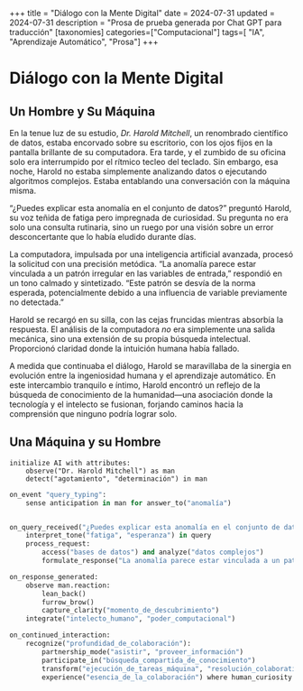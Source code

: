 +++
title = "Diálogo con la Mente Digital"
date = 2024-07-31
updated = 2024-07-31
description = "Prosa de prueba generada por Chat GPT para traducción"
[taxonomies]
categories=["Computacional"]
tags=[ "IA", "Aprendizaje Automático", "Prosa"]
+++

# Diálogo con la Mente Digital

## Un Hombre y Su Máquina

En la tenue luz de su estudio, *Dr. Harold Mitchell*, un renombrado científico de datos, estaba encorvado sobre su escritorio, con los ojos fijos en la pantalla brillante de su computadora. Era tarde, y el zumbido de su oficina solo era interrumpido por el rítmico tecleo del teclado. Sin embargo, esa noche, Harold no estaba simplemente analizando datos o ejecutando algoritmos complejos. Estaba entablando una conversación con la máquina misma.

“¿Puedes explicar esta anomalía en el conjunto de datos?” preguntó Harold, su voz teñida de fatiga pero impregnada de curiosidad. Su pregunta no era solo una consulta rutinaria, sino un ruego por una visión sobre un error desconcertante que lo había eludido durante días.

La computadora, impulsada por una inteligencia artificial avanzada, procesó la solicitud con una precisión metódica. “La anomalía parece estar vinculada a un patrón irregular en las variables de entrada,” respondió en un tono calmado y sintetizado. “Este patrón se desvía de la norma esperada, potencialmente debido a una influencia de variable previamente no detectada.”

Harold se recargó en su silla, con las cejas fruncidas mientras absorbía la respuesta. El análisis de la computadora _no_ era simplemente una salida mecánica, sino una extensión de su propia búsqueda intelectual. Proporcionó claridad donde la intuición humana había fallado.

A medida que continuaba el diálogo, Harold se maravillaba de la sinergia en evolución entre la ingeniosidad humana y el aprendizaje automático. En este intercambio tranquilo e íntimo, Harold encontró un reflejo de la búsqueda de conocimiento de la humanidad—una asociación donde la tecnología y el intelecto se fusionan, forjando caminos hacia la comprensión que ninguno podría lograr solo.

## Una Máquina y su Hombre

```
initialize AI with attributes:
    observe("Dr. Harold Mitchell") as man
    detect("agotamiento", "determinación") in man
```

```python
on_event "query_typing":
    sense anticipation in man for answer_to("anomalía")


on_query_received("¿Puedes explicar esta anomalía en el conjunto de datos?"):
    interpret_tone("fatiga", "esperanza") in query
    process_request:
        access("bases de datos") and analyze("datos complejos")
        formulate_response("La anomalía parece estar vinculada a un patrón irregular en las variables de entrada. Este patrón se desvía de la norma esperada, potencialmente debido a la influencia de una variable previamente no detectada.")

on_response_generated:
    observe man.reaction:
        lean_back()
        furrow_brow()
        capture_clarity("momento_de_descubrimiento")
    integrate("intelecto_humano", "poder_computacional")

on_continued_interaction:
    recognize("profundidad_de_colaboración"):
        partnership_mode("asistir", "proveer_información")
        participate_in("búsqueda_compartida_de_conocimiento")
        transform("ejecución_de_tareas_máquina", "resolución_colaborativa_de_problemas")
        experience("esencia_de_la_colaboración") where human_curiosity meets computational_prowess
```